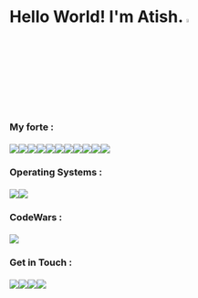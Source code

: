 # Hello World! I'm Atish. <img src="https://media.giphy.com/media/hvRJCLFzcasrR4ia7z/giphy.gif" width="4%">

### My forte :<br><br><img src="https://img.icons8.com/color/60/000000/java-coffee-cup-logo.png"/><img src="https://img.icons8.com/color/60/000000/flutter.png"/><img src="https://img.icons8.com/color/60/000000/dart.png"/><img src="https://img.icons8.com/color/60/000000/html-5.png"/><img src="https://img.icons8.com/color/60/000000/css3.png"/><img src="https://img.icons8.com/color/60/000000/javascript.png"/><img src="https://img.icons8.com/color/60/000000/c-plus-plus-logo.png"/><img src="https://img.icons8.com/color/60/000000/c-programming.png"/><img src="https://img.icons8.com/fluent/60/000000/android-os.png"/><img src="https://img.icons8.com/color/60/000000/python.png"/><img src="https://img.icons8.com/fluent/60/000000/console.png"/>

### Operating Systems :<br><br><img src="https://img.icons8.com/color/60/000000/windows-10.png"/><img src="https://img.icons8.com/color/60/000000/ubuntu--v1.png"/>

### CodeWars :<br><br><img src="https://www.codewars.com/users/AtishGhosh/badges/large">

### Get in Touch :<br><br><a href="https://www.linkedin.com/in/atish-ghosh-a6b71317a/"><img src="https://img.icons8.com/fluent/60/000000/linkedin.png"/></a><a href="https://twitter.com/atishghosh30"><img src="https://img.icons8.com/color/60/000000/twitter-squared.png"/></a><a href="https://www.instagram.com/ultratish/"><img src="https://img.icons8.com/fluent/60/000000/instagram-new.png"/></a><a href="mailto:atishghosh30@gmail.com"><img src="https://img.icons8.com/fluent/60/000000/gmail.png"/></a>

<!--
**AtishGhosh/AtishGhosh** is a ✨ _special_ ✨ repository because its `README.md` (this file) appears on your GitHub profile.

Here are some ideas to get you started:

- 🔭 I’m currently working on ...
- 🌱 I’m currently learning ...
- 👯 I’m looking to collaborate on ...
- 🤔 I’m looking for help with ...
- 💬 Ask me about ...
- 📫 How to reach me: ...
- 😄 Pronouns: ...
- ⚡ Fun fact: ...
-->
